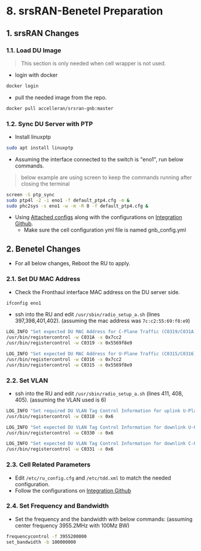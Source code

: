 # 8. srsRAN-Benetel Preparation

## **1. srsRAN Changes**

### 1.1. Load DU Image

> This section is only needed when cell wrapper is not used.

- login with docker
```bash
docker login
```

- pull the needed image from the repo.
```bash
docker pull accelleran/srsran-gnb:master
```

### 1.2. Sync DU Server with PTP

- Install linuxptp
```bash
sudo apt install linuxptp
```

- Assuming the interface connected to the switch is "eno1", run below commands.
> below example are using screen to keep the commands running after closing the terminal


```bash
screen -S ptp_sync
sudo ptp4l -2 -i eno1 -f default_ptp4.cfg -m &
sudo phc2sys -s eno1 -w -m -R 8 -f default_ptp4.cfg &
```

- Using [Attached configs](cell_configuraiton_files.zip) along with the configurations on [Integration Github](https://github.com/accelleran/5g-integration/tree/main/configs/products/srsRAN_du/benetel).
    - Make sure the cell configuration yml file is named gnb_config.yml


## **2. Benetel Changes**

- For all below changes, Reboot the RU to apply.

### 2.1. Set DU MAC Address

- Check the Fronthaul interface MAC address on the DU server side.
```bash
ifconfig eno1
```

- ssh into the RU and edit `/usr/sbin/radio_setup_a.sh` (lines 397,398,401,402). (assuming the mac address was `7c:c2:55:69:f8:e9`)
```bash
LOG_INFO "Set expected DU MAC Address for C-Plane Traffic (C0319/C031A)"
/usr/bin/registercontrol -w C031A -x 0x7cc2
/usr/bin/registercontrol -w C0319 -x 0x5569f8e9

LOG_INFO "Set expected DU MAC Address for U-Plane Traffic (C0315/C0316)"
/usr/bin/registercontrol -w C0316 -x 0x7cc2
/usr/bin/registercontrol -w C0315 -x 0x5569f8e9
```

### 2.2. Set VLAN

- ssh into the RU and edit `/usr/sbin/radio_setup_a.sh` (lines 411, 408, 405). (assuming the VLAN used is 6)
```bash
LOG_INFO "Set required DU VLAN Tag Control Information for uplink U-Plane Traffic (C0318)"
/usr/bin/registercontrol -w C0318 -x 0x6

LOG_INFO "Set expected DU VLAN Tag Control Information for downlink U-Plane Traffic (C0330)"
/usr/bin/registercontrol -w C0330 -x 0x6

LOG_INFO "Set expected DU VLAN Tag Control Information for downlink C-Plane Traffic (C0331)"
/usr/bin/registercontrol -w C0331 -x 0x6
```

### 2.3. Cell Related Parameters

- Edit `/etc/ru_config.cfg` and `/etc/tdd.xml` to match the needed configuration. 
- Follow the configurations on [Integration Github](https://github.com/accelleran/5g-integration/tree/main/configs/products/srsRAN_du/benetel) 

### 2.4. Set Frequency and Bandwidth

- Set the frequency and the bandwidth with below commands: (assuming center frequency 3955.2MHz with 100Mz BW)
```bash
frequencycontrol -f 3955200000
set_bandwidth -b 100000000
```






